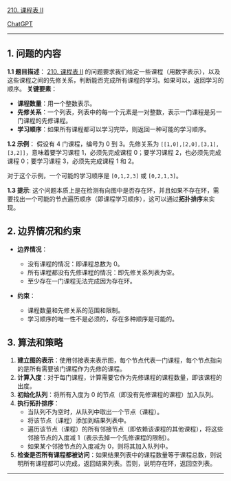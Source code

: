 [210. 课程表 II](https://leetcode.cn/problems/course-schedule-ii)

[ChatGPT](https://chat.openai.com/share/1f51cb4e-9692-4d1b-b5e4-42b3a4799ddd)

---

## 1. 问题的内容
**1.1 题目描述**：
[210. 课程表 II](https://leetcode.cn/problems/course-schedule-ii) 的问题要求我们给定一些课程（用数字表示），以及这些课程之间的先修关系，判断能否完成所有课程的学习。如果可以，返回学习的顺序。
**关键要素**：

- **课程数量**：用一个整数表示。
- **先修关系**：一个列表，列表中的每一个元素是一对整数，表示一门课程是另一门课程的先修课程。
- **学习顺序**：如果所有课程都可以学习完毕，则返回一种可能的学习顺序。

**1.2 示例**：
假设有 4 门课程，编号为 0 到 3。先修关系为 `[[1,0],[2,0],[3,1],[3,2]]`，意味着要学习课程 1，必须先完成课程 0；要学习课程 2，也必须先完成课程 0；要学习课程 3，必须先完成课程 1 和 2。

对于这个示例，一个可能的学习顺序是 `[0,1,2,3]` 或 `[0,2,1,3]`。

**1.3 提示**:
这个问题本质上是在检测有向图中是否存在环，并且如果不存在环，需要找出一个可能的节点遍历顺序（即课程学习顺序），这可以通过**拓扑排序**来实现。

## 2. 边界情况和约束
- **边界情况**：
  - 没有课程的情况：即课程总数为 0。
  - 所有课程都没有先修课程的情况：即先修关系列表为空。
  - 至少存在一门课程无法完成因为存在环。
  
- **约束**：
  - 课程数量和先修关系的范围和限制。
  - 学习顺序的唯一性不是必须的，存在多种顺序是可能的。

## 3. 算法和策略
1. **建立图的表示**：使用邻接表来表示图，每个节点代表一门课程，每个节点指向的是所有需要该门课程作为先修的课程。
2. **计算入度**：对于每门课程，计算需要它作为先修课程的课程数量，即该课程的出度。
3. **初始化队列**：将所有入度为 0 的节点（即没有先修课程的课程）加入队列。
4. **执行拓扑排序**：
   - 当队列不为空时，从队列中取出一个节点（课程）。
   - 将该节点（课程）添加到结果列表中。
   - 遍历该节点（课程）的所有邻接节点（即依赖该课程的其他课程），将这些邻接节点的入度减 1（表示去掉一个先修课程的限制）。
   - 如果某个邻接节点的入度减为 0，则将其加入队列中。
5. **检查是否所有课程都被访问**：如果结果列表中的课程数量等于课程总数，则说明所有课程都可以完成，返回结果列表。否则，说明存在环，返回空列表。

---